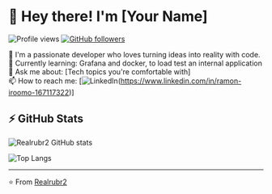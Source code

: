 # 👋 Hey there! I'm [Your Name]

![Profile views](https://komarev.com/ghpvc/?username=YourGitHubUsername&color=blueviolet&style=flat)
[![GitHub followers](https://img.shields.io/github/followers/YourGitHubUsername?label=Follow&style=social)](https://github.com/Realrubr2)

🚀 I'm a passionate developer who loves turning ideas into reality with code.  
🌱 Currently learning: Grafana and docker, to load test an internal application 
💬 Ask me about: [Tech topics you're comfortable with]  
📫 How to reach me:   [![LinkedIn](https://img.shields.io/badge/linkedin-%230077B5.svg?style=for-the-badge&logo=linkedin&logoColor=white)(https://www.linkedin.com/in/ramon-iroomo-167117322)]
## ⚡ GitHub Stats

![Realrubr2 GitHub stats](https://github-readme-stats.vercel.app/api?username=YourGitHubUsername&show_icons=true&theme=radical&hide_border=true)

![Top Langs](https://github-readme-stats.vercel.app/api/top-langs/?username=YourGitHubUsername&layout=compact&theme=radical&hide_border=true)

---

⭐️ From [Realrubr2](https://github.com/Realrubr2)
